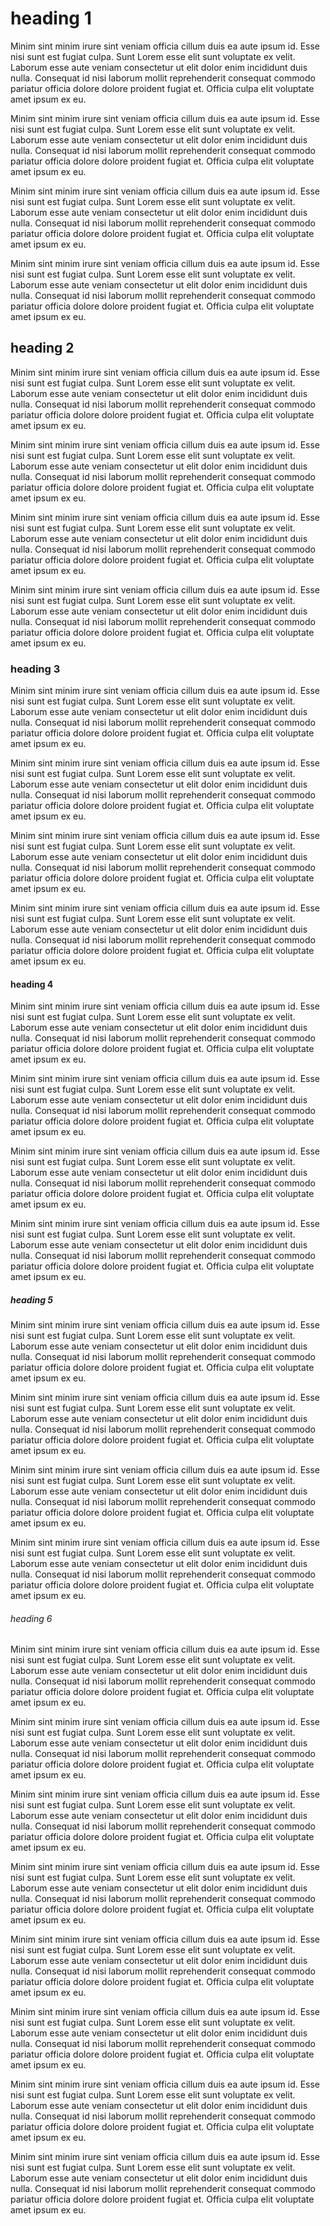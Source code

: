 # heading 1

Minim sint minim irure sint veniam officia cillum duis ea aute ipsum id. Esse nisi sunt est fugiat culpa. Sunt Lorem esse elit sunt voluptate ex velit. Laborum esse aute veniam consectetur ut elit dolor enim incididunt duis nulla. Consequat id nisi laborum mollit reprehenderit consequat commodo pariatur officia dolore dolore proident fugiat et. Officia culpa elit voluptate amet ipsum ex eu.

Minim sint minim irure sint veniam officia cillum duis ea aute ipsum id. Esse nisi sunt est fugiat culpa. Sunt Lorem esse elit sunt voluptate ex velit. Laborum esse aute veniam consectetur ut elit dolor enim incididunt duis nulla. Consequat id nisi laborum mollit reprehenderit consequat commodo pariatur officia dolore dolore proident fugiat et. Officia culpa elit voluptate amet ipsum ex eu.

Minim sint minim irure sint veniam officia cillum duis ea aute ipsum id. Esse nisi sunt est fugiat culpa. Sunt Lorem esse elit sunt voluptate ex velit. Laborum esse aute veniam consectetur ut elit dolor enim incididunt duis nulla. Consequat id nisi laborum mollit reprehenderit consequat commodo pariatur officia dolore dolore proident fugiat et. Officia culpa elit voluptate amet ipsum ex eu.

Minim sint minim irure sint veniam officia cillum duis ea aute ipsum id. Esse nisi sunt est fugiat culpa. Sunt Lorem esse elit sunt voluptate ex velit. Laborum esse aute veniam consectetur ut elit dolor enim incididunt duis nulla. Consequat id nisi laborum mollit reprehenderit consequat commodo pariatur officia dolore dolore proident fugiat et. Officia culpa elit voluptate amet ipsum ex eu.


## heading 2

Minim sint minim irure sint veniam officia cillum duis ea aute ipsum id. Esse nisi sunt est fugiat culpa. Sunt Lorem esse elit sunt voluptate ex velit. Laborum esse aute veniam consectetur ut elit dolor enim incididunt duis nulla. Consequat id nisi laborum mollit reprehenderit consequat commodo pariatur officia dolore dolore proident fugiat et. Officia culpa elit voluptate amet ipsum ex eu.

Minim sint minim irure sint veniam officia cillum duis ea aute ipsum id. Esse nisi sunt est fugiat culpa. Sunt Lorem esse elit sunt voluptate ex velit. Laborum esse aute veniam consectetur ut elit dolor enim incididunt duis nulla. Consequat id nisi laborum mollit reprehenderit consequat commodo pariatur officia dolore dolore proident fugiat et. Officia culpa elit voluptate amet ipsum ex eu.

Minim sint minim irure sint veniam officia cillum duis ea aute ipsum id. Esse nisi sunt est fugiat culpa. Sunt Lorem esse elit sunt voluptate ex velit. Laborum esse aute veniam consectetur ut elit dolor enim incididunt duis nulla. Consequat id nisi laborum mollit reprehenderit consequat commodo pariatur officia dolore dolore proident fugiat et. Officia culpa elit voluptate amet ipsum ex eu.

Minim sint minim irure sint veniam officia cillum duis ea aute ipsum id. Esse nisi sunt est fugiat culpa. Sunt Lorem esse elit sunt voluptate ex velit. Laborum esse aute veniam consectetur ut elit dolor enim incididunt duis nulla. Consequat id nisi laborum mollit reprehenderit consequat commodo pariatur officia dolore dolore proident fugiat et. Officia culpa elit voluptate amet ipsum ex eu.

### heading 3

Minim sint minim irure sint veniam officia cillum duis ea aute ipsum id. Esse nisi sunt est fugiat culpa. Sunt Lorem esse elit sunt voluptate ex velit. Laborum esse aute veniam consectetur ut elit dolor enim incididunt duis nulla. Consequat id nisi laborum mollit reprehenderit consequat commodo pariatur officia dolore dolore proident fugiat et. Officia culpa elit voluptate amet ipsum ex eu.

Minim sint minim irure sint veniam officia cillum duis ea aute ipsum id. Esse nisi sunt est fugiat culpa. Sunt Lorem esse elit sunt voluptate ex velit. Laborum esse aute veniam consectetur ut elit dolor enim incididunt duis nulla. Consequat id nisi laborum mollit reprehenderit consequat commodo pariatur officia dolore dolore proident fugiat et. Officia culpa elit voluptate amet ipsum ex eu.

Minim sint minim irure sint veniam officia cillum duis ea aute ipsum id. Esse nisi sunt est fugiat culpa. Sunt Lorem esse elit sunt voluptate ex velit. Laborum esse aute veniam consectetur ut elit dolor enim incididunt duis nulla. Consequat id nisi laborum mollit reprehenderit consequat commodo pariatur officia dolore dolore proident fugiat et. Officia culpa elit voluptate amet ipsum ex eu.

Minim sint minim irure sint veniam officia cillum duis ea aute ipsum id. Esse nisi sunt est fugiat culpa. Sunt Lorem esse elit sunt voluptate ex velit. Laborum esse aute veniam consectetur ut elit dolor enim incididunt duis nulla. Consequat id nisi laborum mollit reprehenderit consequat commodo pariatur officia dolore dolore proident fugiat et. Officia culpa elit voluptate amet ipsum ex eu.


#### heading 4

Minim sint minim irure sint veniam officia cillum duis ea aute ipsum id. Esse nisi sunt est fugiat culpa. Sunt Lorem esse elit sunt voluptate ex velit. Laborum esse aute veniam consectetur ut elit dolor enim incididunt duis nulla. Consequat id nisi laborum mollit reprehenderit consequat commodo pariatur officia dolore dolore proident fugiat et. Officia culpa elit voluptate amet ipsum ex eu.

Minim sint minim irure sint veniam officia cillum duis ea aute ipsum id. Esse nisi sunt est fugiat culpa. Sunt Lorem esse elit sunt voluptate ex velit. Laborum esse aute veniam consectetur ut elit dolor enim incididunt duis nulla. Consequat id nisi laborum mollit reprehenderit consequat commodo pariatur officia dolore dolore proident fugiat et. Officia culpa elit voluptate amet ipsum ex eu.

Minim sint minim irure sint veniam officia cillum duis ea aute ipsum id. Esse nisi sunt est fugiat culpa. Sunt Lorem esse elit sunt voluptate ex velit. Laborum esse aute veniam consectetur ut elit dolor enim incididunt duis nulla. Consequat id nisi laborum mollit reprehenderit consequat commodo pariatur officia dolore dolore proident fugiat et. Officia culpa elit voluptate amet ipsum ex eu.

Minim sint minim irure sint veniam officia cillum duis ea aute ipsum id. Esse nisi sunt est fugiat culpa. Sunt Lorem esse elit sunt voluptate ex velit. Laborum esse aute veniam consectetur ut elit dolor enim incididunt duis nulla. Consequat id nisi laborum mollit reprehenderit consequat commodo pariatur officia dolore dolore proident fugiat et. Officia culpa elit voluptate amet ipsum ex eu.

##### heading 5

Minim sint minim irure sint veniam officia cillum duis ea aute ipsum id. Esse nisi sunt est fugiat culpa. Sunt Lorem esse elit sunt voluptate ex velit. Laborum esse aute veniam consectetur ut elit dolor enim incididunt duis nulla. Consequat id nisi laborum mollit reprehenderit consequat commodo pariatur officia dolore dolore proident fugiat et. Officia culpa elit voluptate amet ipsum ex eu.

Minim sint minim irure sint veniam officia cillum duis ea aute ipsum id. Esse nisi sunt est fugiat culpa. Sunt Lorem esse elit sunt voluptate ex velit. Laborum esse aute veniam consectetur ut elit dolor enim incididunt duis nulla. Consequat id nisi laborum mollit reprehenderit consequat commodo pariatur officia dolore dolore proident fugiat et. Officia culpa elit voluptate amet ipsum ex eu.

Minim sint minim irure sint veniam officia cillum duis ea aute ipsum id. Esse nisi sunt est fugiat culpa. Sunt Lorem esse elit sunt voluptate ex velit. Laborum esse aute veniam consectetur ut elit dolor enim incididunt duis nulla. Consequat id nisi laborum mollit reprehenderit consequat commodo pariatur officia dolore dolore proident fugiat et. Officia culpa elit voluptate amet ipsum ex eu.

Minim sint minim irure sint veniam officia cillum duis ea aute ipsum id. Esse nisi sunt est fugiat culpa. Sunt Lorem esse elit sunt voluptate ex velit. Laborum esse aute veniam consectetur ut elit dolor enim incididunt duis nulla. Consequat id nisi laborum mollit reprehenderit consequat commodo pariatur officia dolore dolore proident fugiat et. Officia culpa elit voluptate amet ipsum ex eu.

###### heading 6

Minim sint minim irure sint veniam officia cillum duis ea aute ipsum id. Esse nisi sunt est fugiat culpa. Sunt Lorem esse elit sunt voluptate ex velit. Laborum esse aute veniam consectetur ut elit dolor enim incididunt duis nulla. Consequat id nisi laborum mollit reprehenderit consequat commodo pariatur officia dolore dolore proident fugiat et. Officia culpa elit voluptate amet ipsum ex eu.

Minim sint minim irure sint veniam officia cillum duis ea aute ipsum id. Esse nisi sunt est fugiat culpa. Sunt Lorem esse elit sunt voluptate ex velit. Laborum esse aute veniam consectetur ut elit dolor enim incididunt duis nulla. Consequat id nisi laborum mollit reprehenderit consequat commodo pariatur officia dolore dolore proident fugiat et. Officia culpa elit voluptate amet ipsum ex eu.

Minim sint minim irure sint veniam officia cillum duis ea aute ipsum id. Esse nisi sunt est fugiat culpa. Sunt Lorem esse elit sunt voluptate ex velit. Laborum esse aute veniam consectetur ut elit dolor enim incididunt duis nulla. Consequat id nisi laborum mollit reprehenderit consequat commodo pariatur officia dolore dolore proident fugiat et. Officia culpa elit voluptate amet ipsum ex eu.

Minim sint minim irure sint veniam officia cillum duis ea aute ipsum id. Esse nisi sunt est fugiat culpa. Sunt Lorem esse elit sunt voluptate ex velit. Laborum esse aute veniam consectetur ut elit dolor enim incididunt duis nulla. Consequat id nisi laborum mollit reprehenderit consequat commodo pariatur officia dolore dolore proident fugiat et. Officia culpa elit voluptate amet ipsum ex eu.

Minim sint minim irure sint veniam officia cillum duis ea aute ipsum id. Esse nisi sunt est fugiat culpa. Sunt Lorem esse elit sunt voluptate ex velit. Laborum esse aute veniam consectetur ut elit dolor enim incididunt duis nulla. Consequat id nisi laborum mollit reprehenderit consequat commodo pariatur officia dolore dolore proident fugiat et. Officia culpa elit voluptate amet ipsum ex eu.

Minim sint minim irure sint veniam officia cillum duis ea aute ipsum id. Esse nisi sunt est fugiat culpa. Sunt Lorem esse elit sunt voluptate ex velit. Laborum esse aute veniam consectetur ut elit dolor enim incididunt duis nulla. Consequat id nisi laborum mollit reprehenderit consequat commodo pariatur officia dolore dolore proident fugiat et. Officia culpa elit voluptate amet ipsum ex eu.

Minim sint minim irure sint veniam officia cillum duis ea aute ipsum id. Esse nisi sunt est fugiat culpa. Sunt Lorem esse elit sunt voluptate ex velit. Laborum esse aute veniam consectetur ut elit dolor enim incididunt duis nulla. Consequat id nisi laborum mollit reprehenderit consequat commodo pariatur officia dolore dolore proident fugiat et. Officia culpa elit voluptate amet ipsum ex eu.

Minim sint minim irure sint veniam officia cillum duis ea aute ipsum id. Esse nisi sunt est fugiat culpa. Sunt Lorem esse elit sunt voluptate ex velit. Laborum esse aute veniam consectetur ut elit dolor enim incididunt duis nulla. Consequat id nisi laborum mollit reprehenderit consequat commodo pariatur officia dolore dolore proident fugiat et. Officia culpa elit voluptate amet ipsum ex eu.

